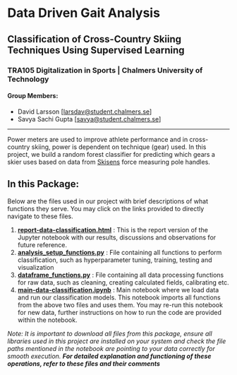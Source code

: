 # Data Driven Gait Analysis
## Classification of Cross-Country Skiing Techniques Using Supervised Learning
### TRA105 Digitalization in Sports | Chalmers University of Technology
#### Group Members:
 - David Larsson [larsdav@student.chalmers.se]
 - Savya Sachi Gupta [savya@student.chalmers.se]
---

Power meters are used to improve athlete performance and in cross-country skiing, power is dependent on technique (gear) used. In this project, we build a random forest classifier for predicting which gears a skier uses based on data from [Skisens](https://skisens.com) force measuring pole handles. 

## In this Package:
Below are the files used in our project with brief descriptions of what functions they serve. You may click on the links provided to directly navigate to these files. 

1. [**report-data-classification.html**](https://htmlpreview.github.io/?https://github.com/DavidLarssonIO/Data-driven-gait-analysis/blob/master/report-data-classification.html) : This is the report version of the Jupyter notebook with our results, discussions and observations for future reference. 
2. [**analysis_setup_functions.py**](https://github.com/DavidLarssonIO/Data-driven-gait-analysis/blob/master/analysis_setup_functions.py) : File containing all functions to perform classification, such as hyperparameter tuning, training, testing and visualization
3. [**dataframe_functions.py**](https://github.com/DavidLarssonIO/Data-driven-gait-analysis/blob/master/dataframe_functions.py) : File containing all data processing functions for raw data, such as cleaning, creating calculated fields, calibrating etc.
4. [**main-data-classification.ipynb**](https://github.com/DavidLarssonIO/Data-driven-gait-analysis/blob/master/main-data-classification.ipynb) : Main notebook where we load data and run our classification models. This notebook imports all functions from the above two files and uses them. You may re-run this notebook for new data, further instructions on how to run the code are provided within the notebook.

*Note: It is important to download all files from this package, ensure all libraries used in this project are installed on your system and check the file paths mentioned in the notebook are pointing to your data correctly for smooth execution.*
***For detailed explanation and functioning of these operations, refer to these files and their comments***

